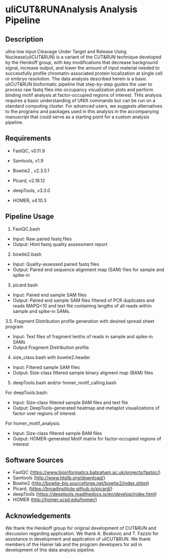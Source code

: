 # uliCUT&RUNAnalysis Analysis Pipeline

## Description
ultra-low input Cleavage Under Target and Release Using Nuclease(uliCUT&RUN) is a variant of the CUT&RUN technique developed by the Henikoff group, with key modifications that decrease background signal, increase output, and lower the amount of input material needed to successfully profile chromatin-associated protein localization at single cell or embryo resolution. The data analysis described herein is a basic uliCUT&RUN bioformatic pipeline that step-by-step guides the user to process raw fastq files into occupancy visualization plots and perform binding motif analysis at factor-occupied regions of interest. THis analysis requires a basic understanding of UNIX commands but can be run on a standard computing cluster. For advanced users, we suggests alternatives to the programs and packages used in this analysis in the accompanying manuscript that could serve as a starting point for a custom analysis pipeline.

## Requirements

- FastQC, v0.11.9

- Samtools, v1.9

- Bowtie2 , v2.3.5.1

- Picard, v2.18.12

- deepTools, v3.3.0

- HOMER, v4.10.3

## Pipeline Usage

1. FastQC.bash
- Input: Raw paired fastq files
- Output: Html fastq quality assessment report

2. bowtie2.bash
- Input: Quality-assessed paired fastq files
- Output: Paired end sequence alignment map (SAM) files for sample and spike-in 

3. picard.bash
- Input: Paired end sample SAM files
- Output: Paired end sample SAM files filtered of PCR duplicates and reads MAPQ<10 and text file containing lengths of all reads within sample and spike-in SAMs.

3.5. Fragment Distribution profile generation with desired spread sheet program
- Input: Text files of fragment lenths of reads in sample and spike-in SAMs
- Output Fragment Distribution profile

4. size_class.bash with bowtie2.header
- Input: Filtered sample SAM files 
- Output: Size-class filtered sample binary aligment map (BAM) files

5. deepTools.bash and/or homer_motif_calling.bash

For deepTools.bash:
- Input: Size-class filtered sample BAM files and text file
- Output: DeepTools-generated heatmap and metaplot visualizations of factor over regions of interest

For homer_motif_analysis:
- Input: Size-class filtered sample BAM files 
- Output: HOMER-generated Motif matrix for factor-occupied regions of interest

## Software Sources

- FastQC (https://www.bioinformatics.babraham.ac.uk/projects/fastqc/)
- Samtools (http://www.htslib.org/download/)
- Bowtie2 (http://bowtie-bio.sourceforge.net/bowtie2/index.shtml)
- Picard, (https://broadinstitute.github.io/picard/)
- deepTools (https://deeptools.readthedocs.io/en/develop/index.html)
- HOMER (http://homer.ucsd.edu/homer/)

## Acknowledgements

We thank the Henikoff group for original development of CUT&RUN and discussion regarding application. We thank A. Boskovic and T. Fazzio for assistance in development and application of uliCUT&RUN. We thank members of the Hainer lab and the program developers for aid in development of this data analysis pipeline.
